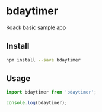 # bdaytimer

Koack basic sample app


## Install

```sh
npm install --save bdaytimer
```

## Usage

```js
import bdaytimer from 'bdaytimer';

console.log(bdaytimer);
```

[npm-image]: https://img.shields.io/npm/v/bdaytimer.svg?style=flat-square
[npm-url]: https://npmjs.org/package/bdaytimer
